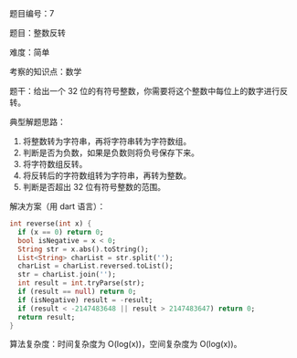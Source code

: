 题目编号：7

题目：整数反转

难度：简单

考察的知识点：数学

题干：给出一个 32 位的有符号整数，你需要将这个整数中每位上的数字进行反转。

典型解题思路：

1. 将整数转为字符串，再将字符串转为字符数组。
2. 判断是否为负数，如果是负数则将负号保存下来。
3. 将字符数组反转。
4. 将反转后的字符数组转为字符串，再转为整数。
5. 判断是否超出 32 位有符号整数的范围。

解决方案（用 dart 语言）：

```dart
int reverse(int x) {
  if (x == 0) return 0;
  bool isNegative = x < 0;
  String str = x.abs().toString();
  List<String> charList = str.split('');
  charList = charList.reversed.toList();
  str = charList.join('');
  int result = int.tryParse(str);
  if (result == null) return 0;
  if (isNegative) result = -result;
  if (result < -2147483648 || result > 2147483647) return 0;
  return result;
}
```

算法复杂度：时间复杂度为 O(log(x))，空间复杂度为 O(log(x))。